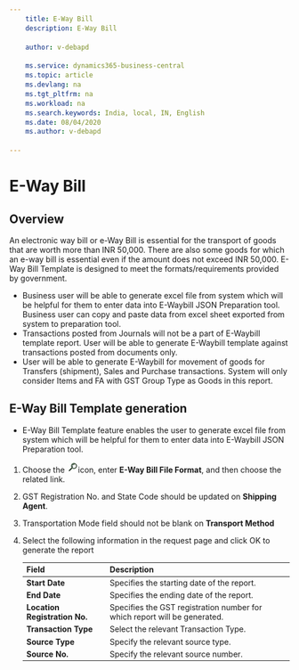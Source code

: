```yaml
---
    title: E-Way Bill
    description: E-Way Bill

    author: v-debapd

    ms.service: dynamics365-business-central
    ms.topic: article
    ms.devlang: na
    ms.tgt_pltfrm: na
    ms.workload: na
    ms.search.keywords: India, local, IN, English
    ms.date: 08/04/2020
    ms.author: v-debapd

---
```

# E-Way Bill

## Overview

An electronic way bill or e-Way Bill is essential for the transport of goods that are worth more than INR 50,000. There are also some goods for which an e-way bill is essential even if the amount does not exceed INR 50,000. E-Way Bill Template is designed to meet the formats/requirements provided by government. 

- Business user will be able to generate excel file from system which will be helpful for them to enter data into E-Waybill JSON Preparation tool. Business user can copy and paste data from excel sheet exported from system to preparation tool.
- Transactions posted from Journals will not be a part of E-Waybill template report. User will be able to generate E-Waybill template against transactions posted from documents only.
- User will be able to generate E-Waybill for movement of goods for Transfers (shipment), Sales and Purchase transactions. System will only consider Items and FA with GST Group Type as Goods in this report.


## E-Way Bill Template generation

- E-Way Bill Template feature enables the user to generate excel file from system which will be helpful for them to enter data into E-Waybill JSON Preparation tool.

1. Choose the ![img](image/search.jpg)icon, enter **E-Way Bill File Format**, and then choose the related link.
2. GST Registration No. and State Code should be updated on **Shipping Agent**.
3. Transportation Mode field should not be blank on **Transport Method**
1. Select the following information in the request page and click OK to generate the report

   |Field|Description|
   |---------|---------|
   |**Start Date**|Specifies the starting date of the report.|
   |**End Date**|Specifies the ending date of the report.|
   |**Location Registration No.**|Specifies the GST registration number for which report will be generated.|
   |**Transaction Type**|Select the relevant Transaction Type.|
   |**Source Type**|Specify the relevant source type.|
   |**Source No.**|Specify the relevant source number.|




